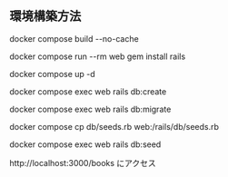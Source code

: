 ## 環境構築方法

docker compose build --no-cache

docker compose run --rm web gem install rails

docker compose up -d

docker compose exec web rails db:create

docker compose exec web rails db:migrate

docker compose cp db/seeds.rb web:/rails/db/seeds.rb

docker compose exec web rails db:seed

http://localhost:3000/books にアクセス

